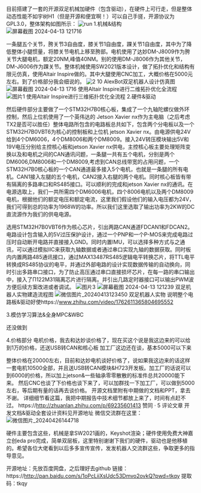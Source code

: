  目前搭建了一套的开源双足机械加硬件（包含驱动），在硬件上可行走，但是整体动态性能不如宇树H1（但是开源和便宜啊！）可以自己手搓，开源协议为GPL3.0，整体架构如图所示：
 ![run](https://github.com/Alexhuge1/Alexbot/assets/79268846/a2eb591e-d456-4b0f-b197-b859c2b0c155)
1.机械&结构
![屏幕截图 2024-04-13 121716](https://github.com/Alexhuge1/Alexbot/assets/79268846/150308cd-8ca5-4cd7-801d-cbc1b5fc478d)

一条腿五个关节，胯关节3自由度，膝关节1自由度，踝关节1自由度，其中为了降低整体小腿惯量，将膝关节电机上移至胯部。电机使用了达妙DM-J8009作为胯关节大腿电机，额定20NM,峰值40NM。别的使用DM-J8006作为其他关节，DM-J6006作为踝关节。整体机械使用SW2021版本设计，做了拓扑优化和结构有限元仿真，使用Altair Inspire做的。其中大腿使用CNC加工，大概价格在5000元左右。到了价格部分我会细说的。
![2 10](https://github.com/Alexhuge1/Alexbot/assets/79268846/501826ab-541a-40ca-8109-51b4ecc5542e)
AlexBot双足机器人设计仿真图
![屏幕截图 2024-04-13 1716](https://github.com/Alexhuge1/Alexbot/assets/79268846/c7eb36f5-861d-4384-a486-29a93eeace56)
使用Altair Inspire进行二维拓扑优化全流程
![图片1](https://github.com/Alexhuge1/Alexbot/assets/79268846/3afe8f92-c4c3-46a8-9cc9-73fd7369d808)
使用Altair Inspire进行三维拓扑优化全流程
2.硬件&驱动

然后硬件部分主要做了一个STM32H7B0核心板，集成了一个九轴陀螺仪做外环控制，然后上位机使用了一个英伟达的 Jetson Xavier nx作为主电脑（之后考虑TX2是否可以胜任）整体电路所包含的电路板总共如下，包含两个分电板以及一个STM32H7B0VBT6为核心的控制板和上位机 jetson Xavier nx。由电源供电24V给到4个DM6006，4个DM8006和两个DM8009。接入24V转压模块输出5V和19V电压分别给主控核心板和jetson Xavier nx供电，主控核心板主要处理矩阵变换以及和电机之间的CAN通讯问题，一条腿一共有五个电机，分别是两个DM6006,DM8006和一个DM8009,考虑到CAN总线带宽的占用问题，一个STM32H7B0核心板的一个CAN通道最多接入5个电机，也就是一条腿的所有电机。CAN1接入左腿的五个电机，CAN2接入右腿的两个电机。同时核心板皆有带有隔离的多路串口和RS485接口。可以顺利的完成和jetson Xavier nx的通讯。在电源选取上，我们一共所需四个DM6006电机，四个8006电机以及两个DM8009电机，根据他们的额定电压和额定电流，这里我们假设他们的输入电压都为24V，我们可得到总的功率为1968W的功率。所以我们这里选取了输出功率为2KW的DC直流源作为我们的供电电源。

选用STM32H7B0VBT6作为核心芯片，引出两路CAN通道FDCAN1和FDCAN2。电路设计包含输入的5V过压保护设计，通过一个PNP和一个P-MOS来完成电路过压时自动断开电路并直接接入GND。同时内置IMU，可以选择多种方式与之通讯，可以通过模拟IIC来获取九轴数据或者通过串口实现九轴的数据获取。同时板内内置两路485通讯接口，通过MAX13487RS485逻辑电平转换芯片，将TTL电平转换成RS485协议的电平，并通过外部电路的设计实现数据传输的自动换向，同时引出多路串口接口，为了防止高压通过串口直接损坏芯片，在每一路的串口输出中，接入了Π122M31隔离芯片进行隔离。并引出几路定时器接口可以输出PWM波方便后续方案改进或者调试。
![图片3](https://github.com/Alexhuge1/Alexbot/assets/79268846/45d509cd-a820-4300-86af-de6eaf1d7879)
![屏幕截图 2024-04-13 121239](https://github.com/Alexhuge1/Alexbot/assets/79268846/e625a7bd-51c1-4a25-b6b3-4c22a0512e78)
双足机器人实物建造流程图
![微信图片_20240413123450](https://github.com/Alexhuge1/Alexbot/assets/79268846/be32c725-1c60-49a8-b3aa-c7ed3b4e22c1)
双足机器人实物
说明整个电路板&驱动好使https://www.zhihu.com/video/1762611365804695552

3.模仿学习算法&全身MPC&WBC

还没做到

4.价格部分
电机价格，我去和达妙谈价格了，现在买这个说是我这边来的可以给到1万的价格，还送USB转CAN和核心板
加工厂这边还在谈，基本5000可以下来

整体价格在20000左右，目前和达妙电机谈好价格了，说如果我这边来的话这样一套电机10500全部，并且送USB转CAN模块&H723开发板。加工厂的话说可以到6000的价格，所以加上jetson&一些轴承零零散散的标准件总共20000能下来。
然后CNC也谈了下价格也谈下来了，可以加群找一下加工厂，可以做到5000左右，等后期有量的话再去谈价格。
开源文档里附有中期做的文档和PPT，拿去不谢。
详细细节看这篇，我把中期报告中技术细节都放上来了，时间有点赶不过。
https://http://zhuanlan.zhihu.com/p/69235601413 赞同 · 5 评论文章
开发文档&驱动全套设计资料见开源地址
微信交流群在这里：
![微信图片_20240426144718](https://github.com/Alexhuge1/Alexbot/assets/79268846/ebfb4b64-0b2e-47ac-b660-2a5ba24f8048)



硬件主要包含这些，机械是拿SW2021画的，Keyshot渲染；硬件使用免费大神嘉立创eda pro完成，简单双层板，这里特别谢谢下我们的硬件，驱动也是他移植的。希望各位大佬看到以后多多宣传宣传，发发机器人交流群这些，争取更多的指导意见。

开源地址：先放百度网盘，之后理好去github
链接：https://http://pan.baidu.com/s/1oPcLiiXsUdc53Dmvo2ovkQ?pwd=tkqy
提取码：tkqy 
